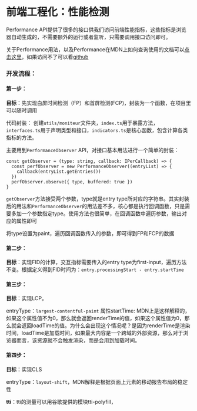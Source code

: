 # 前端工程化：性能检测

Performance API提供了很多的接口供我们访问前端性能指标，这些指标是浏览器自动生成的，不需要额外的运行或者监听，只需要调用接口访问即可。

关于Performance用法，以及Performance在MDN上如何查询使用的文档可以[点击这里](http://49.235.67.41/notes/JavaScript/%E5%87%BD%E6%95%B0%E5%8F%8Aapi/Performance.html)，如果访问不了可以看[github](https://github.com/leonopteryx130/notes_docs/blob/main/notes/JavaScript/%E5%87%BD%E6%95%B0%E5%8F%8Aapi/Performance.md)

### 开发流程：

#### 第一步：
**目标**：先实现白屏时间检测（FP）和首屏检测(FCP)，封装为一个函数，在项目里可以随时调用

代码封装：
创建```utils/moniteur```文件夹，```index.ts```用于暴露方法，```interfaces.ts```用于声明类型和接口，```indicators.ts```是核心函数，包含计算各类指标的方法。

主要用到```PerformanceObserver``` API，对接口基本用法进行一个简单的封装：

```
const getObserver = (type: string, callback: IPerCallback) => {
  const perfObserver = new PerformanceObserver((entryList) => {
    callback(entryList.getEntries())
  })
  perfObserver.observe({ type, buffered: true })
}
```
```getObserver```方法接受两个参数，type就是entry type所对应的字符串。其实封装后的用法和```PerformanceObserver```的用法差不多，核心都是执行回调函数，只是需要多加一个参数指定type。使用方法也很简单，在回调函数中遍历参数，输出对应的属性即可

将type设置为paint，遍历回调函数传入的参数，即可得到FP和FCP的数据

#### 第二步：
**目标**：实现FID的计算，交互指标需要传入的entry type为first-input，遍历方法不变。根据定义得到FID时间为：```entry.processingStart - entry.startTime```

#### 第三步：
**目标**：实现LCP。

entryType：`largest-contentful-paint`
属性startTime: MDN上是这样解释的，如果这个属性值不为0，那么就会返回renderTime的值，如果这个属性值为0，那么就会返回loadTime的值。为什么会出现这个情况呢？是因为renderTime是渲染时间，loadTime是加载时间，如果最大内容是一个跨域的外部资源，那么对于浏览器而言，该资源就不会触发渲染，而是会用到加载时间。

#### 第四步：
**目标**：实现CLS

entryType：```layout-shift```，MDN解释是根据页面上元素的移动报告布局的稳定性

**tti**：tti的测量可以用谷歌提供的模块tti-polyfill，